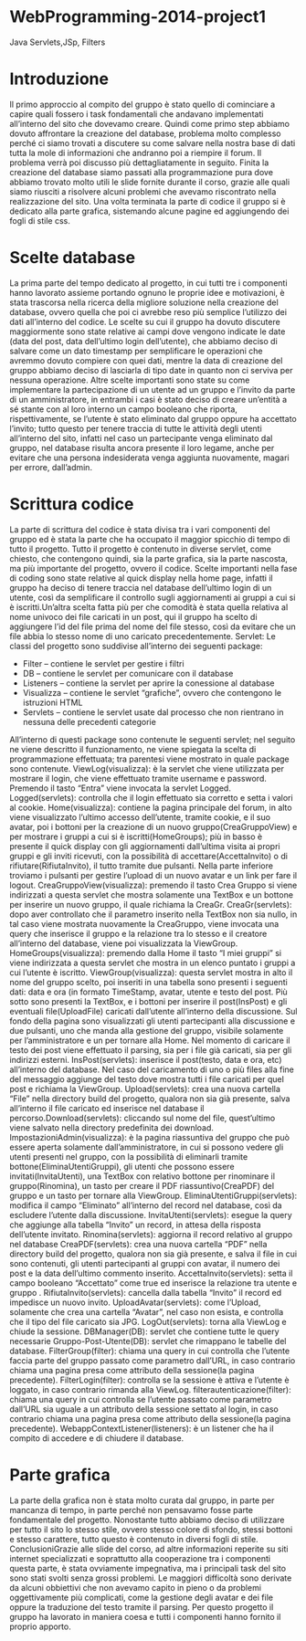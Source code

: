 # WebProgramming-2014-project1
Java Servlets,JSp, Filters

# Introduzione

Il primo approccio al compito del gruppo è stato quello di cominciare a capire quali fossero i task
fondamentali che andavano implementati all’interno del sito che dovevamo creare.
Quindi come primo step abbiamo dovuto affrontare la creazione del database, problema molto complesso
perché ci siamo trovati a discutere su come salvare nella nostra base di dati tutta la mole di informazioni
che andranno poi a riempire il forum. Il problema verrà poi discusso più dettagliatamente in seguito.
Finita la creazione del database siamo passati alla programmazione pura dove abbiamo trovato molto utili
le slide fornite durante il corso, grazie alle quali siamo riusciti a risolvere alcuni problemi che avevamo
riscontrato nella realizzazione del sito.
Una volta terminata la parte di codice il gruppo si è dedicato alla parte grafica, sistemando alcune pagine ed
aggiungendo dei fogli di stile css.

# Scelte database

La prima parte del tempo dedicato al progetto, in cui tutti tre i componenti hanno lavorato assieme
portando ognuno le proprie idee e motivazioni, è stata trascorsa nella ricerca della migliore soluzione nella
creazione del database, ovvero quella che poi ci avrebbe reso più semplice l’utilizzo dei dati all’interno del
codice.
Le scelte su cui il gruppo ha dovuto discutere maggiormente sono state relative ai campi dove vengono
indicate le date (data del post, data dell’ultimo login dell’utente), che abbiamo deciso di salvare come un
dato timestamp per semplificare le operazioni che avremmo dovuto compiere con quei dati, mentre la data
di creazione del gruppo abbiamo deciso di lasciarla di tipo date in quanto non ci serviva per nessuna
operazione.
Altre scelte importanti sono state su come implementare la partecipazione di un utente ad un gruppo e
l’invito da parte di un amministratore, in entrambi i casi è stato deciso di creare un’entità a sé stante con al
loro interno un campo booleano che riporta, rispettivamente, se l’utente è stato eliminato dal gruppo
oppure ha accettato l’invito; tutto questo per tenere traccia di tutte le attività degli utenti all’interno del
sito, infatti nel caso un partecipante venga eliminato dal gruppo, nel database risulta ancora presente il loro
legame, anche per evitare che una persona indesiderata venga aggiunta nuovamente, magari per errore,
dall’admin.

# Scrittura codice

La parte di scrittura del codice è stata divisa tra i vari componenti del gruppo ed è stata la parte che ha
occupato il maggior spicchio di tempo di tutto il progetto.
Tutto il progetto è contenuto in diverse servlet, come chiesto, che contengono quindi, sia la parte grafica,
sia la parte nascosta, ma più importante del progetto, ovvero il codice.
Scelte importanti nella fase di coding sono state relative al quick display nella home page, infatti il gruppo
ha deciso di tenere traccia nel database dell’ultimo login di un utente, così da semplificare il controllo sugli
aggiornamenti ai gruppi a cui si è iscritti.Un’altra scelta fatta più per che comodità è stata quella relativa al nome univoco dei file caricati in un post,
qui il gruppo ha scelto di aggiungere l’id del file prima del nome del file stesso, così da evitare che un file
abbia lo stesso nome di uno caricato precedentemente.
Servlet:
Le classi del progetto sono suddivise all’interno dei seguenti package:
- Filter – contiene le servlet per gestire i filtri
- DB – contiene le servlet per comunicare con il database
- Listeners – contiene la servlet per aprire la conessione al database
- Visualizza – contiene le servlet “grafiche”, ovvero che contengono le istruzioni HTML
- Servlets – contiene le servlet usate dal processo che non rientrano in nessuna delle
 precedenti categorie

All’interno di questi package sono contenute le seguenti servlet; nel seguito ne viene descritto il
funzionamento, ne viene spiegata la scelta di programmazione effettuata; tra parentesi viene mostrato in
quale package sono contenute.
ViewLog(visualizza): è la servlet che viene utilizzata per mostrare il login, che viene effettuato tramite
username e password. Premendo il tasto “Entra” viene invocata la servlet Logged.
Logged(servlets): controlla che il login effettuato sia corretto e setta i valori al cookie.
Home(visualizza): contiene la pagina principale del forum, in alto viene visualizzato l’ultimo accesso
dell’utente, tramite cookie, e il suo avatar, poi i bottoni per la creazione di un nuovo
gruppo(CreaGruppoView) e per mostrare i gruppi a cui si è iscritti(HomeGroups); più in basso è presente il
quick display con gli aggiornamenti dall’ultima visita ai propri gruppi e gli inviti ricevuti, con la possibilità di
accettare(AccettaInvito) o di rifiutare(RifiutaInvito), il tutto tramite due pulsanti.
Nella parte inferiore troviamo i pulsanti per gestire l’upload di un nuovo avatar e un link per fare il logout.
CreaGruppoView(visualizza): premendo il tasto Crea Gruppo si viene indirizzati a questa servlet che mostra
solamente una TextBox e un bottone per inserire un nuovo gruppo, il quale richiama la CreaGr.
CreaGr(servlets): dopo aver controllato che il parametro inserito nella TextBox non sia nullo, in tal caso
viene mostrata nuovamente la CreaGruppo, viene invocata una query che inserisce il gruppo e la relazione
tra lo stesso e il creatore all’interno del database, viene poi visualizzata la ViewGroup.
HomeGroups(visualizza): premendo dalla Home il tasto “I miei gruppi” si viene indirizzata a questa servlet
che mostra in un elenco puntato i gruppi a cui l’utente è iscritto.
ViewGroup(visualizza): questa servlet mostra in alto il nome del gruppo scelto, poi inseriti in una tabella
sono presenti i seguenti dati: data e ora (in formato TimeStamp, avatar, utente e testo del post. Più sotto
sono presenti la TextBox, e i bottoni per inserire il post(InsPost) e gli eventuali file(UploadFile) caricati
dall’utente all’interno della discussione. Sul fondo della pagina sono visualizzati gli utenti partecipanti alla
discussione e due pulsanti, uno che manda alla gestione del gruppo, visibile solamente per l’amministratore
e un per tornare alla Home.
Nel momento di caricare il testo dei post viene effettuato il parsing, sia per i file già caricati, sia per gli
indirizzi esterni.
InsPost(servlets): inserisce il post(testo, data e ora, etc) all’interno del database. Nel caso del caricamento
di uno o più files alla fine del messaggio aggiunge del testo dove mostra tutti i file caricati per quel post e
richiama la ViewGroup.
Upload(servlets): crea una nuova cartella “File” nella directory build del progetto, qualora non sia già
presente, salva all’interno il file caricato ed inserisce nel database il percorso.Download(servlets): cliccando sul nome del file, quest’ultimo viene salvato nella directory predefinita dei
download.
ImpostazioniAdmin(visualizza): è la pagina riassuntiva del gruppo che può essere aperta solamente
dall’amministratore, in cui si possono vedere gli utenti presenti nel gruppo, con la possibilità di eliminarli
tramite bottone(EliminaUtentiGruppi), gli utenti che possono essere invitati(InvitaUtenti), una TextBox con
relativo bottone per rinominare il gruppo(Rinomina), un tasto per creare il PDF riassuntivo(CreaPDF) del
gruppo e un tasto per tornare alla ViewGroup.
EliminaUtentiGruppi(servlets): modifica il campo “Eliminato” all’interno del record nel database, così da
escludere l’utente dalla discussione.
InvitaUtenti(servlets): esegue la query che aggiunge alla tabella “Invito” un record, in attesa della risposta
dell’utente invitato.
Rinomina(servlets): aggiorna il record relativo al gruppo nel database
CreaPDF(servlets): crea una nuova cartella “PDF” nella directory build del progetto, qualora non sia già
presente, e salva il file in cui sono contenuti, gli utenti partecipanti al gruppi con avatar, il numero dei post
e la data dell’ultimo commento inserito.
AccettaInvito(servlets): setta il campo booleano “Accettato” come true ed inserisce la relazione tra utente e
gruppo .
RifiutaInvito(servlets): cancella dalla tabella “Invito” il record ed impedisce un nuovo invito.
UploadAvatar(servlets): come l’Upload, solamente che crea una cartella “Avatar”, nel caso non esista, e
controlla che il tipo del file caricato sia JPG.
LogOut(servlets): torna alla ViewLog e chiude la sessione.
DBManager(DB): servlet che contiene tutte le query necessarie
Gruppo-Post-Utente(DB): servlet che rimappano le tabelle del database.
FilterGroup(filter): chiama una query in cui controlla che l’utente faccia parte del gruppo passato come
parametro dall’URL, in caso contrario chiama una pagina presa come attributo della sessione(la pagina
precedente).
FilterLogin(filter): controlla se la sessione è attiva e l’utente è loggato, in caso contrario rimanda alla
ViewLog.
filterautenticazione(filter): chiama una query in cui controlla se l’utente passato come parametro dall’URL
sia uguale a un attributo della sessione settato al login, in caso contrario chiama una pagina presa come
attributo della sessione(la pagina precedente).
WebappContextListener(listeners): è un listener che ha il compito di accedere e di chiudere il database.

# Parte grafica

La parte della grafica non è stata molto curata dal gruppo, in parte per mancanza di tempo, in parte perché
non pensavamo fosse parte fondamentale del progetto.
Nonostante tutto abbiamo deciso di utilizzare per tutto il sito lo stesso stile, ovvero stesso colore di sfondo,
stessi bottoni e stesso carattere, tutto questo è contenuto in diversi fogli di stile.
ConclusioniGrazie alle slide del corso, ad altre informazioni reperite su siti internet specializzati e soprattutto alla
cooperazione tra i componenti questa parte, è stata ovviamente impegnativa, ma i principali task del sito
sono stati svolti senza grossi problemi.
Le maggiori difficoltà sono derivate da alcuni obbiettivi che non avevamo capito in pieno o da problemi
oggettivamente più complicati, come la gestione degli avatar e dei file oppure la traduzione del testo
tramite il parsing.
Per questo progetto il gruppo ha lavorato in maniera coesa e tutti i componenti hanno fornito il proprio
apporto.
